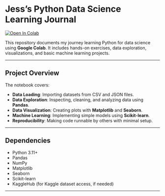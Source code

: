 # Jess’s Python Data Science Learning Journal

[![Open In Colab](https://colab.research.google.com/assets/colab-badge.svg)](https://github.com/jess-soler/Colab-Notebook-Learning/blob/main/Jess%E2%80%99s_Final_Python_Data_Science_Learning_Journal%20(1).ipynb)

This repository documents my journey learning Python for data science using **Google Colab**. It includes hands-on exercises, data exploration, visualizations, and basic machine learning projects.

---

## Project Overview

The notebook covers:

- **Data Loading**: Importing datasets from CSV and JSON files.
- **Data Exploration**: Inspecting, cleaning, and analyzing data using **Pandas**.
- **Data Visualization**: Creating plots with **Matplotlib** and **Seaborn**.
- **Machine Learning**: Implementing simple models using **Scikit-learn**.
- **Reproducibility**: Making code runnable by others with minimal setup.

---

## Dependencies

- Python 3.11+
- Pandas
- NumPy
- Matplotlib
- Seaborn
- Scikit-learn
- KaggleHub (for Kaggle dataset access, if needed)

---

